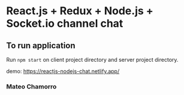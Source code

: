 # React.js + Redux + Node.js + Socket.io channel chat

## To run application

Run `npm start` on client project directory and server project directory.

demo: https://reactjs-nodejs-chat.netlify.app/

### Mateo Chamorro
